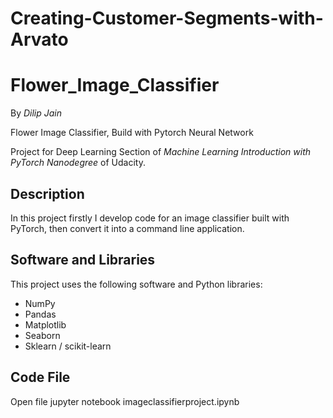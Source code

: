 # Creating-Customer-Segments-with-Arvato
# Flower_Image_Classifier
 By *Dilip Jain*
 
Flower Image Classifier, Build with Pytorch Neural Network

Project for Deep Learning Section of *Machine Learning Introduction with PyTorch Nanodegree* of Udacity.

## Description 
In this project firstly I develop code for an image classifier built with PyTorch, then convert it into a command line application.

## Software and Libraries
This project uses the following software and Python libraries:
 * NumPy
 * Pandas
 * Matplotlib
 * Seaborn
 * Sklearn / scikit-learn

## Code File
Open file jupyter notebook imageclassifierproject.ipynb
